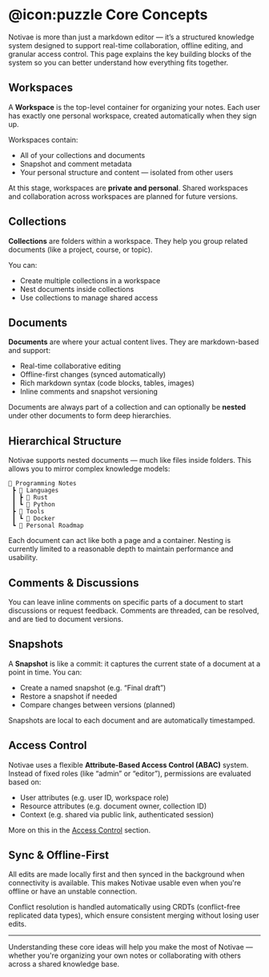 # @icon:puzzle Core Concepts

Notivae is more than just a markdown editor — it’s a structured knowledge system designed to support real-time collaboration, offline editing, and granular access control. This page explains the key building blocks of the system so you can better understand how everything fits together.

## Workspaces

A **Workspace** is the top-level container for organizing your notes. Each user has exactly one personal workspace, created automatically when they sign up.

Workspaces contain:

- All of your collections and documents
- Snapshot and comment metadata
- Your personal structure and content — isolated from other users

At this stage, workspaces are **private and personal**. Shared workspaces and collaboration across workspaces are planned for future versions.

## Collections

**Collections** are folders within a workspace. They help you group related documents (like a project, course, or topic).

You can:

- Create multiple collections in a workspace
- Nest documents inside collections
- Use collections to manage shared access

## Documents

**Documents** are where your actual content lives. They are markdown-based and support:

- Real-time collaborative editing
- Offline-first changes (synced automatically)
- Rich markdown syntax (code blocks, tables, images)
- Inline comments and snapshot versioning

Documents are always part of a collection and can optionally be **nested** under other documents to form deep hierarchies.

## Hierarchical Structure

Notivae supports nested documents — much like files inside folders. This allows you to mirror complex knowledge models:

```text
📁 Programming Notes
 ┣ 📄 Languages
 ┃ ┣ 📄 Rust
 ┃ ┗ 📄 Python
 ┣ 📄 Tools
 ┃ ┗ 📄 Docker
 ┗ 📄 Personal Roadmap
```

Each document can act like both a page and a container. Nesting is currently limited to a reasonable depth to maintain performance and usability.

## Comments & Discussions

You can leave inline comments on specific parts of a document to start discussions or request feedback. Comments are threaded, can be resolved, and are tied to document versions.

## Snapshots

A **Snapshot** is like a commit: it captures the current state of a document at a point in time. You can:

* Create a named snapshot (e.g. “Final draft”)
* Restore a snapshot if needed
* Compare changes between versions (planned)

Snapshots are local to each document and are automatically timestamped.

## Access Control

Notivae uses a flexible **Attribute-Based Access Control (ABAC)** system. Instead of fixed roles (like “admin” or “editor”), permissions are evaluated based on:

* User attributes (e.g. user ID, workspace role)
* Resource attributes (e.g. document owner, collection ID)
* Context (e.g. shared via public link, authenticated session)

More on this in the [Access Control](./access-control.md) section.

## Sync & Offline-First

All edits are made locally first and then synced in the background when connectivity is available. This makes Notivae usable even when you're offline or have an unstable connection.

Conflict resolution is handled automatically using CRDTs (conflict-free replicated data types), which ensure consistent merging without losing user edits.

---

Understanding these core ideas will help you make the most of Notivae — whether you're organizing your own notes or collaborating with others across a shared knowledge base.
